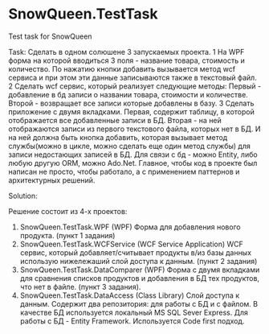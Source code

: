 # SnowQueen.TestTask
Test task for SnowQueen

Task:
Сделать в одном солюшене 3 запускаемых проекта.
1 На WPF форма на которой вводиться 3 поля - название товара, стоимость и количество. По нажатию
кнопки добавить вызывается метод wcf сервиса и при этом эти данные записываются также в текстовый
файл.
2 Сделать wcf сервис, который реализует следующие методы:
Первый - добавление в бд записи о названии товара, стоимости и количестве.
Второй - возвращает все записи которые добавлены в базу.
3 Сделать приложение с двумя вкладками.
Первая, содержит таблицу, в которой отображается все добавленные записи в БД.
Вторая - на ней отображаются записи из первого текстового файла, которых нет в БД. И на ней должна
быть кнопка добавить, которая вызывает метод службы(можно в цикле, можно сделать еще один метод
службы) для записи недостающих записей в БД.
Для связи с бд - можно Entity, либо любую другую ORM, можно Ado.Net.
Главное, чтобы код в проекте был написан не просто, чтобы работало, а c применением паттернов и
архитектурных решений.

Solution:

Решение состоит из 4-х проектов:
1. SnowQueen.TestTask.WPF (WPF)
Форма для добавления нового продукта. 
(пункт 1 задания)
2. SnowQueen.TestTask.WCFService (WCF Service Application)
WCF сервис, который добавляет/считывает продукты в/из базы данных использую нижележаший слой доступа к данным.
(пункт 2 задания)
3. SnowQueen.TestTask.DataComparer (WPF)
Форма с двумя вкладками для сравнения списков продуктов и добавления в БД тех продуктов, что нет в файле. 
(пункт 3 задания).
4. SnowQueen.TestTask.DataAccess (Class Library)
Слой доступа к данным. Содержит два репозитория: для работы с БД и с файлом.
В качестве БД используется локальный MS SQL Sever Express. 
Для работы с БД - Entity Framework. Используется Code first подход.
